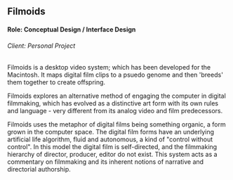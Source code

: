 Filmoids
--------

#### Role: Conceptual Design / Interface Design ####
###### Client: Personal Project ######

Filmoids is a desktop video system; which has been developed for the Macintosh. It maps digital film clips to a psuedo genome and then 'breeds' them together to create offspring.

Filmoids explores an alternative method of engaging the computer in digital filmmaking, which has evolved as a distinctive art form with its own rules and language - very different from its analog video and film predecessors.

Filmoids uses the metaphor of digital films being something organic, a form grown in the computer space. The digital film forms have an underlying artificial life algorithm, fluid and autonomous, a kind of "control without control". In this model the digital film is self-directed, and the filmmaking hierarchy of director, producer, editor do not exist. This system acts as a commentary on filmmaking and its inherent notions of narrative and directorial authorship.
